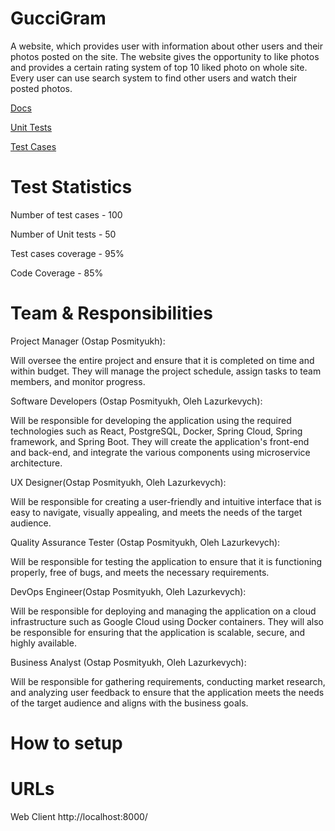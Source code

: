# GucciGram
A website, which provides user with information about other users and their photos posted on the site. The website gives the opportunity to like photos and provides a certain rating system of top 10 liked photo on whole site. Every user can use search system to find other users and watch their posted photos. 

[Docs](https://drive.google.com/drive/folders/1ta2Cd1m2aOndYuqJCEgBFCBbnExCOG43?usp=share_link)

[Unit Tests](https://docs.google.com/document/d/1GaPtqRqFdXNLQnanpSxc5It2KOPnvTzCDF5pAQtwdB8/edit?usp=share_link)

[Test Cases](https://docs.google.com/document/d/13JrdU4mC-uMtOUpAxLYnShEka3T2briClBlyAYHxVN8/edit?usp=share_link)

# Test Statistics
Number of test cases - 100

Number of Unit tests - 50

Test cases coverage - 95%

Code Coverage - 85%

# Team & Responsibilities

Project Manager (Ostap Posmityukh):

Will oversee the entire project and ensure that it is completed on time and within budget. They will manage the project schedule, assign tasks to team members, and monitor progress.

Software Developers (Ostap Posmityukh, Oleh Lazurkevych):

Will be responsible for developing the application using the required technologies such as React, PostgreSQL, Docker, Spring Cloud, Spring framework, and Spring Boot. They will create the application's front-end and back-end, and integrate the various components using microservice architecture.

UX Designer(Ostap Posmityukh, Oleh Lazurkevych):

Will be responsible for creating a user-friendly and intuitive interface that is easy to navigate, visually appealing, and meets the needs of the target audience.

Quality Assurance Tester (Ostap Posmityukh, Oleh Lazurkevych):

Will be responsible for testing the application to ensure that it is functioning properly, free of bugs, and meets the necessary requirements.

DevOps Engineer(Ostap Posmityukh, Oleh Lazurkevych):

Will be responsible for deploying and managing the application on a cloud infrastructure such as Google Cloud using Docker containers. They will also be responsible for ensuring that the application is scalable, secure, and highly available.

Business Analyst (Ostap Posmityukh, Oleh Lazurkevych):

Will be responsible for gathering requirements, conducting market research, and analyzing user feedback to ensure that the application meets the needs of the target audience and aligns with the business goals.

# How to setup


# URLs
Web Client
http://localhost:8000/
